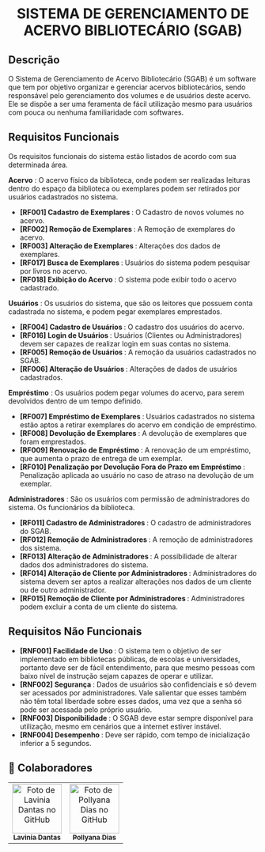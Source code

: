 <h1 align="center">SISTEMA DE GERENCIAMENTO DE ACERVO BIBLIOTECÁRIO (SGAB)</h1>


## **Descrição**
O Sistema de Gerenciamento de Acervo Bibliotecário (SGAB) é um software que tem por objetivo organizar e gerenciar acervos bibliotecários, sendo responsável pelo gerenciamento dos volumes e de usuários deste acervo. Ele se dispõe a ser uma feramenta de fácil utilização mesmo para usuários com pouca ou nenhuma familiaridade com softwares. 

## Requisitos Funcionais
Os requisitos funcionais do sistema estão listados de acordo com sua determinada área.

**Acervo** : O acervo físico da biblioteca, onde podem ser realizadas leituras dentro do espaço da biblioteca ou exemplares podem ser retirados por usuários cadastrados no sistema.
* <b> [RF001] Cadastro de Exemplares </b>: O Cadastro de novos volumes no acervo.
* <b> [RF002] Remoção de Exemplares </b>: A Remoção de exemplares do acervo.
* <b> [RF003] Alteração de Exemplares </b>: Alterações dos dados de exemplares.
* <b> [RF017] Busca de Exemplares </b>: Usuários do sistema podem pesquisar por livros no acervo. 
* <b> [RF018] Exibição do Acervo </b>: O sistema pode exibir todo o acervo cadastrado.

**Usuários** : Os usuários do sistema, que são os leitores que possuem conta cadastrada no sistema, e podem pegar exemplares emprestados.
* <b> [RF004] Cadastro de Usuários </b>: O cadastro dos usuários do acervo.
* <b> [RF016] Login de Usuários </b>: Usuários (Clientes ou Administradores) devem ser capazes de realizar login em suas contas no sistema.
* <b> [RF005] Remoção de Usuários </b>: A remoção da usuários cadastrados no SGAB.
* <b> [RF006] Alteração de Usuários </b>: Alterações de dados de usuários cadastrados.

**Empréstimo** : Os usuários podem pegar volumes do acervo, para serem devolvidos dentro de um tempo definido.
* <b> [RF007] Empréstimo de Exemplares </b>: Usuários cadastrados no sistema estão aptos a retirar exemplares do acervo em condição de empréstimo.
* <b> [RF008] Devolução de Exemplares </b>: A devolução de exemplares que foram emprestados.
* <b> [RF009] Renovação de Empréstimo </b>: A renovação de um empréstimo, que aumenta o prazo de entrega de um exemplar.
* <b> [RF010] Penalização por Devolução Fora do Prazo em Empréstimo </b>: Penalização aplicada ao usuário no caso de atraso na devolução de um exemplar.

**Administradores** : São os usuários com permissão de administradores do sistema. Os funcionários da biblioteca.
* <b> [RF011] Cadastro de Administradores </b>: O cadastro de administradores do SGAB.
* <b> [RF012] Remoção de Administradores </b>: A remoção de administradores dos sistema.
* <b> [RF013] Alteração de Administradores </b>: A possibilidade de alterar dados dos administradores do sistema.
* <b> [RF014] Alteração de Cliente por Administradores </b>: Administradores do sistema devem ser aptos a realizar alterações nos dados de um cliente ou de outro administrador.
* <b> [RF015] Remoção de Cliente por Administradores </b>: Administradores podem excluir a conta de um cliente do sistema.

## Requisitos Não Funcionais
* <b> [RNF001] Facilidade de Uso </b>: O sistema tem o objetivo de ser implementado em bibliotecas públicas, de escolas e universidades, portanto deve ser de fácil entendimento, para que mesmo pessoas com baixo nível de instrução sejam capazes de operar e utilizar. 
* <b> [RNF002] Segurança </b>: Dados de usuários são confidenciais e só devem ser acessados por administradores. Vale salientar que esses também não têm total liberdade sobre esses dados, uma vez que a senha só pode ser acessada pelo próprio usuário.
* <b> [RNF003] Disponibilidade </b>: O SGAB deve estar sempre disponível para utilização, mesmo em cenários que a internet estiver instável.
* <b> [RNF004] Desempenho </b>: Deve ser rápido, com tempo de inicialização inferior a 5 segundos.

## :handshake: Colaboradores
<table align="center">
  <tr>
    <td align="center">
      <a href="https://github.com/LilPuppet">
        <img src="https://avatars.githubusercontent.com/u/100712081?v=4" width="100px;" alt="Foto de Lavinia Dantas no GitHub"/><br>
        <sub>
          <b>Lavinia Dantas</b>
        </sub>
      </a>
    </td>
    <td align="center">
      <a href="https://github.com/Pollyanadias">
        <img src="https://avatars.githubusercontent.com/u/110605099?v=4" width="100px;" alt="Foto de Pollyana Dias no GitHub"/><br>
        <sub>
          <b>Pollyana Dias</b>
        </sub>
      </a>
    </td>
  </tr>
</table> 
